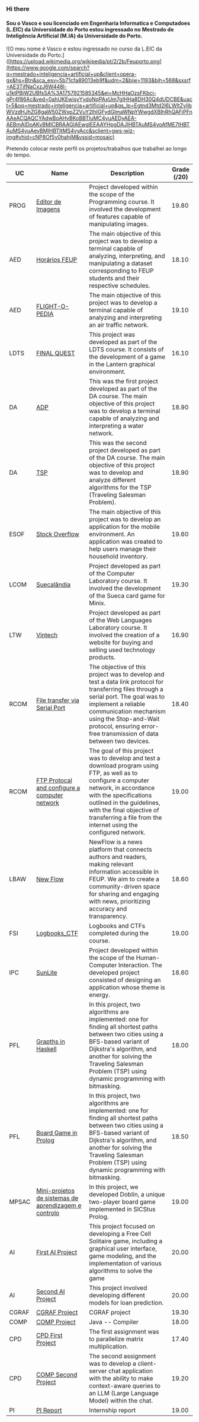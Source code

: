 ### Hi there
#### Sou o Vasco e sou licenciado em Engenharia Informatica e Computadoes (L.EIC) da Universidade do Porto estou ingressado no Mestrado de Inteligência Artificial (M.IA) da Universidade do Porto.
![O meu nome é Vasco e estou ingressado no curso da L.EIC da Universidade do Porto.]([https://upload.wikimedia.org/wikipedia/pt/2/2b/Feuporto.png](https://www.google.com/search?q=mestrado+inteligencia+artificial+up&client=opera-gx&hs=Btn&sca_esv=5b71cfa89013eb9f&udm=2&biw=1193&bih=568&sxsrf=AE3TifNaCxzJ6W448l-u1ktPBjW2UBfsSA%3A1757921585345&ei=McHHaOzsFKbci-gPr4f86Ac&ved=0ahUKEwisyYydoNqPAxUm7gIHHa8DH30Q4dUDCBE&uact=5&oq=mestrado+inteligencia+artificial+up&gs_lp=Egtnd3Mtd2l6LWltZyIjbWVzdHJhZG8gaW50ZWxpZ2VuY2lhIGFydGlmaWNpYWwgdXBIhRhQAFiPFnAAeACQAQCYAdwBoAHvBKoBBTIuMC4yuAEDyAEA-AEBmAIDoAKvBMICBRAAGIAEwgIEEAAYHpgDAJIHBTAuMS4yoAfME7IHBTAuMS4yuAevBMIHBTItMS4yyAcc&sclient=gws-wiz-img#vhid=cNP8Of5y0hahjM&vssid=mosaic)

Pretendo colocar neste perfil os projetos/trabalhos que trabalhei ao longo do tempo. 

| UC   | Name      | Description                                                                                                                                                   | Grade (/20) |
|------|-----------|---------------------------------------------------------------------------------------------------------------------------------------------------------------|-------------|
| PROG | [Editor de Imagens](https://github.com/pchmelo/Projeto_prog)  | Project developed within the scope of the Programming course. It involved the development of features capable of manipulating images.                                                                                                    | 19.80        |
| AED | [Horários FEUP](https://github.com/pchmelo/AED_project_1)  | The main objective of this project was to develop a terminal capable of analyzing, interpreting, and manipulating a dataset corresponding to FEUP students and their respective schedules.                                                                                                   | 18.10        |
| AED | [FLIGHT-O-PEDIA](https://github.com/pchmelo/AED_project_2)  | The main objective of this project was to develop a terminal capable of analyzing and interpreting an air traffic network.                                                                                                 | 19.10        |
| LDTS | [FINAL QUEST](https://github.com/pchmelo/Projeto_LDTS)  | This project was developed as part of the LDTS course. It consists of the development of a game in the Lantern graphical environment.                                                                                                    | 16.10        |
| DA | [ADP](https://github.com/pchmelo/DA_project_1)  | This was the first project developed as part of the DA course. The main objective of this project was to develop a terminal capable of analyzing and interpreting a water network.                                                                                                    | 18.90        |
| DA | [TSP](https://github.com/pchmelo/DA_project_2)  | This was the second project developed as part of the DA course. The main objective of this project was to develop and analyze different algorithms for the TSP (Traveling Salesman Problem).                                                                                                 | 18.90        |
| ESOF | [Stock Overflow](https://github.com/pchmelo/ESOF_Project)  | The main objective of this project was to develop an application for the mobile environment. An application was created to help users manage their household inventory.                                                                                                 | 19.60        |
| LCOM | [Suecalândia](https://github.com/pchmelo/LCOM_Projeto/tree/main)  | Project developed as part of the Computer Laboratory course. It involved the development of the Sueca card game for Minix.                                                                                             | 19.30        |
| LTW | [Vintech](https://github.com/pchmelo/LTW_Project)  | Project developed as part of the Web Languages Laboratory course. It involved the creation of a website for buying and selling used technology products.                                                                                             | 16.90        |
| RCOM | [File transfer via Serial Port](https://github.com/pchmelo/RCOM_Proj1)  | The objective of this project was to develop and test a data link protocol for transferring files through a serial port. The goal was to implement a reliable communication mechanism using the Stop-and-Wait protocol, ensuring error-free transmission of data between two devices.                                                                                                    | 18.40        |
| RCOM | [FTP Protocal and configure a computer network](https://github.com/pchmelo/RCOM_Proj2)  | The goal of this project was to develop and test a download program using FTP, as well as to configure a computer network, in accordance with the specifications outlined in the guidelines, with the final objective of transferring a file from the internet using the configured network.                                                                                                    | 19.00        |
| LBAW | [New Flow](https://github.com/pchmelo/LBAW_Project)  | NewFlow is a news platform that connects authors and readers, making relevant information accessible in FEUP. We aim to create a community-driven space for sharing and engaging with news, prioritizing accuracy and transparency.   | 18.60        |
| FSI | [Logbooks_CTF](https://github.com/pchmelo/FSI_logbooks_CTF)  | Logbooks and CTFs completed during the course.                                                                                                    | 19.00        |
| IPC | [SunLite](https://github.com/pchmelo/IPC_project)  | Project developed within the scope of the Human-Computer Interaction. The developed project consisted of designing an application whose theme is energy.| 18.60        |
| PFL | [Grapths in Haskell](https://github.com/pchmelo/PFL_Project_1)  | In this project, two algorithms are implemented: one for finding all shortest paths between two cities using a BFS-based variant of Dijkstra's algorithm, and another for solving the Traveling Salesman Problem (TSP) using dynamic programming with bitmasking.                                                                                                    | 18.00        |
| PFL | [Board Game in Prolog](https://github.com/pchmelo/PFL_Project_2)  | In this project, two algorithms are implemented: one for finding all shortest paths between two cities using a BFS-based variant of Dijkstra's algorithm, and another for solving the Traveling Salesman Problem (TSP) using dynamic programming with bitmasking.                                                                                                    | 18.50        |
| MPSAC | [Mini-projetos de sistemas de aprendizagem e controlo](https://github.com/pchmelo/MPSAC_Project)  | In this project, we developed Doblin, a unique two-player board game implemented in SICStus Prolog.                                                                                                  |19.00        |
| AI | [First AI Project](https://github.com/pchmelo/AI_Project_1)  | This project focused on developing a Free Cell Solitaire game, including a graphical user interface, game modeling, and the implementation of various algorithms to solve the game                                                                                                |20.00        |
| AI | [Second AI Project](https://github.com/pchmelo/AI_Project_2/tree/master)  | This project involved developing different models for loan prediction.                                                                                                |20.00        |
| CGRAF | [CGRAF Project](https://github.com/pchmelo/CGRAF-Project/tree/main)  | CGRAF project                                                                                               |19.30        |
| COMP | [COMP Project](https://github.com/pchmelo/COMP_Project/tree/master)  | Java -- Compiler                                                                                        |18.00        |
| CPD | [CPD First Project](https://github.com/pchmelo/CPD_Projects/tree/main/assign1) | The first assignment was to parallelize matrix multiplication.                                                                                     |17.40   |
| CPD | [COMP Second Project](https://github.com/pchmelo/CPD_Projects/tree/main/assign2)  | The second assignment was to develop a client-server chat application with the ability to make context-aware queries to an LLM (Large Language Model) within the chat.                                                                                     |19.20        |
| PI | [PI Report](https://github.com/pchmelo/internship_report)  | Internship report                                                                                    |19.00        |




